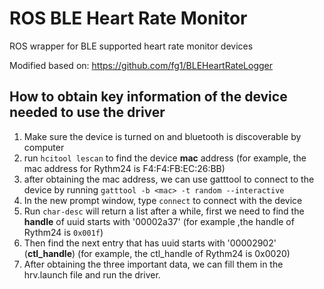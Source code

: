 # ROS BLE Heart Rate Monitor
ROS wrapper for BLE supported heart rate monitor devices

Modified based on:
https://github.com/fg1/BLEHeartRateLogger

## How to obtain key information of the device needed to use the driver
1. Make sure the device is turned on and bluetooth is discoverable by computer
2. run `hcitool lescan` to find the device **mac** address (for example, the mac address for Rythm24 is F4:F4:FB:EC:26:BB)
3. after obtaining the mac address, we can use gatttool to connect to the device by running 
```gatttool -b <mac> -t random --interactive```
4. In the new prompt window, type `connect` to connect with the device
5. Run `char-desc` will return a list after a while, first we need to find the **handle** of uuid starts with '00002a37' (for example ,the handle of Rythm24 is `0x001f`)
6. Then find the next entry that has uuid starts with '00002902' (**ctl_handle**) (for example, the ctl_handle of Rythm24 is 0x0020)
7. After obtaining the three important data, we can fill them in the hrv.launch file and run the driver.
